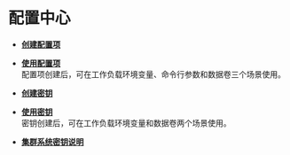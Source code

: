 # 配置中心<a name="cce_10_0045"></a>

-   **[创建配置项](创建配置项.md)**  

-   **[使用配置项](使用配置项.md)**  
配置项创建后，可在工作负载环境变量、命令行参数和数据卷三个场景使用。
-   **[创建密钥](创建密钥.md)**  

-   **[使用密钥](使用密钥.md)**  
密钥创建后，可在工作负载环境变量和数据卷两个场景使用。
-   **[集群系统密钥说明](集群系统密钥说明.md)**  


